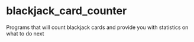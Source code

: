 # blackjack_card_counter
Programs that will count blackjack cards and provide you with statistics on what to do next
